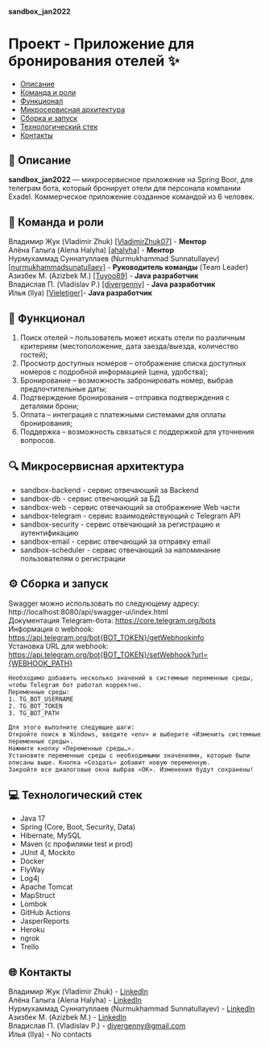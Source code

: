 #### sandbox_jan2022


# Проект - Приложение для бронирования отелей ✨

* [Описание](#-описание)
* [Команда и роли](#-команда-и-роли)
* [Функционал](#-функционал)
* [Микросервисная архитектура](#-микросервисная-архитектура)
* [Сборка и запуск](#-сборка-и-запуск)
* [Технологический стек](#-технологический-стек)
* [Контакты](#-контакты)


## 📝 Описание
**sandbox_jan2022** — микросервисное приложение на Spring Boor, для телеграм бота, который бронирует отели для персонала компании Exadel. 
Коммерческое приложение созданное командой из 6 человек. 

## 🔬 Команда и роли
Владимир Жук (Vladimir Zhuk) [[VladimirZhuk07]](https://github.com/VladimirZhuk07) - **Ментор** <br>
Алёна Галыга (Alena Halyha) [[ahalyha]](https://github.com/ahalyha) - **Ментор** <br>
Нурмухаммад Суннатуллаев (Nurmukhammad Sunnatullayev) [[nurmukhammadsunatullaev]](https://github.com/nurmukhammadsunatullaev) - **Руководитель команды** (Team Leader) <br>
Азизбек М. (Azizbek M.) [[Tuyoo89]](https://github.com/Tuyoo89) - **Java разработчик** <br>
Владислав П. (Vladislav P.) [[divergenny]](https://github.com/divergenny) - **Java разработчик** <br>
Илья (Ilya) [[Vieletiger]](https://github.com/Vieletiger)- **Java разработчик** <br>

## 🔬 Функционал
1. Поиск отелей – пользователь может искать отели по различным критериям (местоположение, дата заезда/выезда, количество гостей);
2. Просмотр доступных номеров – отображение списка доступных номеров с подробной информацией (цена, удобства);
3. Бронирование – возможность забронировать номер, выбрав предпочтительные даты;
4. Подтверждение бронирования – отправка подтверждения с деталями брони;
5. Оплата – интеграция с платежными системами для оплаты бронирования;
6. Поддержка – возможность связаться с поддержкой для уточнения вопросов.

## 🔍 Микросервисная архитектура
* sandbox-backend - сервис отвечающий за Backend
* sandbox-db - сервис отвечающий за БД
* sandbox-web - сервис отвечающий за отображение Web части
* sandbox-telegram - сервис взаимодействующий с Telegram API
* sandbox-security - сервис отвечающий за регистрацию и аутентификацию
* sandbox-email - сервис отвечающий за отправку email 
* sandbox-scheduler - сервис отвечающий за напоминание пользователям о регистрации

## ⚙️ Сборка и запуск
Swagger можно использовать по следующему адресу: http://localhost:8080/api/swagger-ui/index.html <br>
Документация Telegram-бота: https://core.telegram.org/bots <br>
Информация о webhook: https://api.telegram.org/bot{BOT_TOKEN}/getWebhookinfo <br>
Установка URL для webhook: https://api.telegram.org/bot{BOT_TOKEN}/setWebhook?url={WEBHOOK_PATH} <br>

```
Необходимо добавить несколько значений в системные переменные среды, чтобы Telegram бот работал корректно. 
Переменные среды:
1. TG_BOT_USERNAME
2. TG_BOT_TOKEN
3. TG_BOT_PATH

Для этого выполните следующие шаги:
Откройте поиск в Windows, введите «env» и выберите «Изменить системные переменные среды».
Нажмите кнопку «Переменные среды…».
Установите переменные среды с необходимыми значениями, которые были описаны выше. Кнопка «Создать» добавит новую переменную.
Закройте все диалоговые окна выбрав «ОК». Изменения будут сохранены!
```


## 💻 Технологический стек
* Java 17
* Spring (Core, Boot, Security, Data)
* Hibernate, MySQL
* Maven (с профилями test и prod)
* JUnit 4, Mockito
* Docker
* FlyWay
* Log4j
* Apache Tomcat
* MapStruct
* Lombok
* GitHub Actions
* JasperReports
* Heroku
* ngrok
* Trello

## 🌐 Контакты
Владимир Жук (Vladimir Zhuk) - [LinkedIn](https://www.linkedin.com/in/vladimir-zhuk-0127a498/) <br>
Алёна Галыга (Alena Halyha)  - [LinkedIn](https://www.linkedin.com/in/alena-halyha-763625206/) <br>
Нурмухаммад Суннатуллаев (Nurmukhammad Sunnatullayev) - [LinkedIn](https://www.linkedin.com/in/nurmukhammadsunatullaev/) <br>
Азизбек М. (Azizbek M.)  - [LinkedIn](https://www.linkedin.com/in/azizbek-mirzakolonov-3861b8236/) <br>
Владислав П. (Vladislav P.) - [divergenny@gmail.com](mailto:divergenny@gmail.com) <br>
Илья (Ilya) - No contacts <br>
